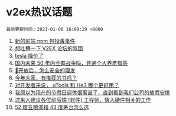 # v2ex热议话题

`最后更新时间：2023-01-06 16:08:29 +0800`

1. [新的前端 npm 包投毒事件](https://www.v2ex.com/t/906834)
1. [想吐槽一下 V2EX 论坛的氛围](https://www.v2ex.com/t/906841)
1. [tesla 降价了](https://www.v2ex.com/t/906917)
1. [国内未来 50 年内会有战争吗，开通个人养老有感](https://www.v2ex.com/t/906967)
1. [🦠开放后，怎么安全的理发](https://www.v2ex.com/t/906909)
1. [今年大家，有推荐的书吗？](https://www.v2ex.com/t/906929)
1. [对开发者来说， uTools 和 He3 哪个更好用？](https://www.v2ex.com/t/906905)
1. [我原以为现在的节假日调休很离谱了，直到看到我们公司的放假安排](https://www.v2ex.com/t/906904)
1. [过来人建议各位前后端 [软件] 工程师，慎入硬件相关的工作](https://www.v2ex.com/t/906962)
1. [52 度五粮液和 43 度茅台怎么选](https://www.v2ex.com/t/906958)

